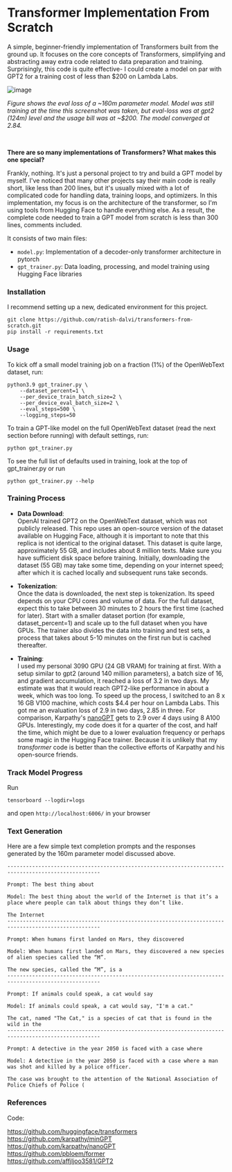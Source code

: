 # Transformer Implementation From Scratch

A simple, beginner-friendly implementation of Transformers built from the ground up. It focuses on the core concepts of Transformers, simplifying and abstracting away extra code related to data preparation and training. Surprisingly, this code is quite effective- I could create a model on par with GPT2 for a training cost of less than $200 on Lambda Labs.

![image](https://github.com/ratish-dalvi/transformers-from-scratch/assets/23067516/bb82a061-d144-4754-a011-447dbaf5660e)

*Figure shows the eval loss of a ~160m parameter model. Model was still training at the time this screenshot was taken, but eval-loss was at gpt2 (124m) level and the usage bill was at ~$200. The model converged at 2.84.* 


<br>

__There are so many implementations of Transformers? What makes this one special?__

Frankly, nothing. It's just a personal project to try and build a GPT model by myself. I've noticed that many other projects say their main code is really short, like less than 200 lines, but it's usually mixed with a lot of complicated code for handling data, training loops, and optimizers. In this implementation, my focus is on the architecture of the transformer, so I'm using tools from Hugging Face to handle everything else. As a result, the complete code needed to train a GPT model from scratch is less than 300 lines, comments included.

It consists of two main files:

- `model.py`: Implementation of a decoder-only transformer architecture in pytorch
- `gpt_trainer.py`: Data loading, processing, and model training using Hugging Face libraries 

  
### Installation

I recommend setting up a new, dedicated environment for this project. 

```
git clone https://github.com/ratish-dalvi/transformers-from-scratch.git
pip install -r requirements.txt
```

### Usage

To kick off a small model training job on a fraction (1%) of the OpenWebText dataset, run:
```
python3.9 gpt_trainer.py \
    --dataset_percent=1 \
    --per_device_train_batch_size=2 \
    --per_device_eval_batch_size=2 \
    --eval_steps=500 \
    --logging_steps=50
```

To train a GPT-like model on the full OpenWebText dataset (read the next section before running) with default settings, run:
```
python gpt_trainer.py
```

To see the full list of defaults used in training, look at the top of gpt_trainer.py or run

```
python gpt_trainer.py --help
```

### Training Process

- **Data Download**:  
OpenAI trained GPT2 on the OpenWebText dataset, which was not publicly released. This repo uses an open-source version of the dataset available on Hugging Face, although it is important to note that this replica is not identical to the original dataset. This dataset is quite large, approximately 55 GB, and includes about 8 million texts. Make sure you have sufficient disk space before training. 
Initially, downloading the dataset (55 GB) may take some time, depending on your internet speed; after which it is cached locally and subsequent runs take seconds.

- **Tokenization**:  
Once the data is downloaded, the next step is tokenization. Its speed depends on your CPU cores and volume of data. For the full dataset, expect this to take between 30 minutes to 2 hours the first time (cached for later). Start with a smaller dataset portion (for example, dataset_percent=1) and scale up to the full dataset when you have GPUs. The trainer also divides the data into training and test sets, a process that takes about 5-10 minutes on the first run but is cached thereafter.

- **Training**:  
I used my personal 3090 GPU (24 GB VRAM) for training at first. With a setup similar to gpt2 (around 140 million parameters), a batch size of 16, and gradient accumulation, it reached a loss of 3.2 in two days. My estimate was that it would reach GPT2-like performance in about a week, which was too long. To speed up the process, I switched to an 8 x 16 GB V100 machine, which costs $4.4 per hour on Lambda Labs. This got me an evaluation loss of 2.9 in two days, 2.85 in three. For comparison, Karpathy's [nanoGPT](https://github.com/karpathy/nanoGPT) gets to 2.9 over 4 days using 8 A100 GPUs. Interestingly, my code does it for a quarter of the cost, and half the time, which might be due to a lower evaluation frequency or perhaps some magic in the Hugging Face trainer. Because it is unlikely that my _transformer_ code is better than the collective efforts of Karpathy and his open-source friends.


### Track Model Progress

Run
```
tensorboard --logdir=logs
```
and open `http://localhost:6006/` in your browser


### Text Generation
Here are a few simple text completion prompts and the responses generated by the 160m parameter model discussed above.

```
----------------------------------------------------------------------------------------------------

Prompt: The best thing about

Model: The best thing about the world of the Internet is that it’s a place where people can talk about things they don’t like.

The Internet
----------------------------------------------------------------------------------------------------

Prompt: When humans first landed on Mars, they discovered

Model: When humans first landed on Mars, they discovered a new species of alien species called the “M”.

The new species, called the “M”, is a
----------------------------------------------------------------------------------------------------

Prompt: If animals could speak, a cat would say

Model: If animals could speak, a cat would say, "I'm a cat."

The cat, named "The Cat," is a species of cat that is found in the wild in the
----------------------------------------------------------------------------------------------------

Prompt: A detective in the year 2050 is faced with a case where

Model: A detective in the year 2050 is faced with a case where a man was shot and killed by a police officer.

The case was brought to the attention of the National Association of Police Chiefs of Police (
```


### References

Code:

https://github.com/huggingface/transformers  
https://github.com/karpathy/minGPT  
https://github.com/karpathy/nanoGPT  
https://github.com/pbloem/former  
https://github.com/affjljoo3581/GPT2  

